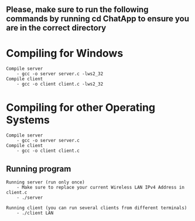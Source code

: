 ## Please, make sure to run the following commands by running cd ChatApp to ensure you are in the correct directory 


# Compiling for Windows
    Compile server
        - gcc -o server server.c -lws2_32 
    Compile client
        - gcc -o client client.c -lws2_32  

# Compiling for other Operating Systems
    Compile server
        - gcc -o server server.c 
    Compile client
        - gcc -o client client.c

## Running program 
    Running server (run only once)
        - Make sure to replace your current Wireless LAN IPv4 Address in client.c
        - ./server
    
    Running client (you can run several clients from different terminals)
        - ./client LAN

